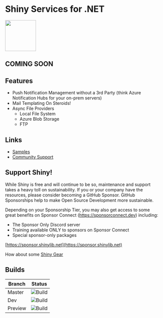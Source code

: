 ﻿# Shiny Services for .NET 
<img src="https://github.com/shinyorg/shiny/raw/master/art/logo.png" width="100" /> 

## COMING SOON

## Features
* Push Notification Management without a 3rd Party (think Azure Notification Hubs for your on-prem servers)
* Mail Templating On Steroids!
* Async File Providers
	* Local File System
	* Azure Blob Storage
	* FTP

## Links
* [Samples](https://github.com/shinyorg/apservices/tree/master/samples)
* [Community Support](https://github.com/shinyorg/shiny/discussions)

## Support Shiny!

While Shiny is free and will continue to be so, maintenance and support takes a heavy toll on sustainability. If you or your company have the resources, please consider becoming a GitHub Sponsor. GitHub Sponsorships help to make Open Source Development more sustainable.

Depending on your Sponsorship Tier, you may also get access to some great benefits on Sponsor Connect (https://sponsorconnect.dev) including:
- The Sponsor Only Discord server
- Training available ONLY to sponsors on Sponsor Connect
- Special sponsor-only packages

[https://sponsor.shinylib.net](https://sponsor.shinylib.net)

How about some [Shiny Gear](https://www.redbubble.com/shop/ap/45038461)

## Builds

Branch|Status
------|------
Master|![Build](https://img.shields.io/github/workflow/status/shinyorg/shiny/Build/master?style=for-the-badge)|
Dev|![Build](https://img.shields.io/github/workflow/status/shinyorg/shiny/Build/dev?style=for-the-badge)|
Preview|![Build](https://img.shields.io/github/workflow/status/shinyorg/shiny/Build/preview?style=for-the-badge)|